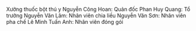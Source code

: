Xưởng thuốc bột thú y
Nguyễn Công Hoan: Quản đốc
Phan Huy Quang: Tổ trưởng
Nguyễn Văn Lâm: Nhân viên chia liều
Nguyễn Văn Sơn: Nhân viên pha chế
Lê Minh Tuấn Anh: Nhân viên đóng gói